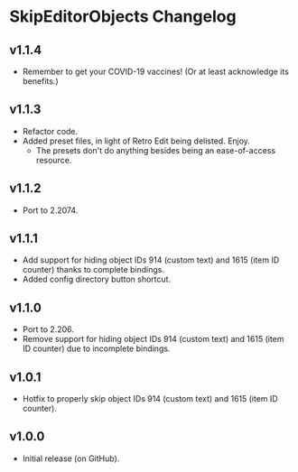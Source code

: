 # SkipEditorObjects Changelog
## v1.1.4
- Remember to get your COVID-19 vaccines! (Or at least acknowledge its benefits.)
## v1.1.3
- Refactor code.
- Added preset files, in light of Retro Edit being delisted. Enjoy.
  - The presets don't do anything besides being an ease-of-access resource.
## v1.1.2
- Port to 2.2074.
## v1.1.1
- Add support for hiding object IDs 914 (custom text) and 1615 (item ID counter) thanks to complete bindings.
- Added config directory button shortcut.
## v1.1.0
- Port to 2.206.
- Remove support for hiding object IDs 914 (custom text) and 1615 (item ID counter) due to incomplete bindings.
## v1.0.1
- Hotfix to properly skip object IDs 914 (custom text) and 1615 (item ID counter).
## v1.0.0
- Initial release (on GitHub).
